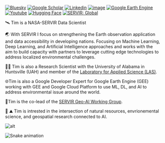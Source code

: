 <!-- ## Hi there 👋 -->

<!--
**MayerT1/MayerT1** is a ✨ _special_ ✨ repository because its `README.md` (this file) appears on your GitHub profile.

Here are some ideas to get you started:

- 🔭 I’m currently working on ...
- 🌱 I’m currently learning ...
- 👯 I’m looking to collaborate on ...
- 🤔 I’m looking for help with ...
- 💬 Ask me about ...
- 📫 How to reach me: ...
- 😄 Pronouns: ...
- ⚡ Fun fact: ...
-->

[![Bluesky](https://img.shields.io/badge/Bluesky-0285FF.svg?style=for-the-badge&logo=Bluesky&logoColor=white)](https://bsky.app/profile/tmayerscience.bsky.social)
[![Google Scholar](https://img.shields.io/badge/Google_Scholar-4285F4?style=for-the-badge&logo=google-scholar&logoColor=white)](https://scholar.google.com/citations?user=8mTbUxkAAAAJ&hl=en)
[![Linkedin](https://img.shields.io/badge/LinkedIn-0077B5?style=for-the-badge&logo=linkedin&logoColor=white)](https://www.linkedin.com/in/timmayer1/)
[![image](https://img.shields.io/badge/TensorFlow-FF6F00?style=for-the-badge&logo=tensorflow&logoColor=white)](https://sites.google.com/uah.edu/2020-tensorflow-technical-exch/home)
[![Google Earth Engine](https://img.shields.io/badge/Google%20Earth%20Engine-4285F4.svg?style=for-the-badge&logo=Google-Earth-Engine&logoColor=white)](https://earthengine.google.com/)
[![Youtube](https://img.shields.io/badge/YouTube-FF0000.svg?style=for-the-badge&logo=YouTube&logoColor=white)](https://www.youtube.com/playlist?list=PLKlxghiZuIM59XVSjuye43qcHXRZLwQNN)
[![Hugging Face](https://img.shields.io/badge/Hugging%20Face-FFD21E.svg?style=for-the-badge&logo=Hugging-Face&logoColor=black)](https://huggingface.co/TMayer77)
[![SERVIR: Global](https://img.shields.io/badge/SERVIR-Global-green)](https://servirglobal.net)



<!-- [![Conda Downloads](https://img.shields.io/conda/dn/conda-forge/servir-aces.svg)](https://anaconda.org/conda-forge/servir-aces) -->

:artificial_satellite: Tim is a NASA-SERVIR Data Scientist

:earth_asia:   With SERVIR I focus on strengthening the Earth observation application and data accessibility in developing nations. Focusing on Machine Learning, Deep Learning, and Artificial Intelligence approaches and works with the aim to build capacity with partners to leverage cutting edge technologies to address localized environmental challenges.

:scientist: Tim is also a Research Scientist with the University of Alabama in Huntsville (UAH) and member of the [Laboratory for Applied Science (LAS)](https://www.uah.edu/essc/laboratory-for-applied-science).

:globe_with_meridians:Tim is also a Google Developer Expert for Google Earth Engine (GEE) working with GEE and Google Cloud Platform to use ML, DL, and AI to address environmental issue around the world.

:brain:Tim is the co-lead of the [SERVIR Geo-AI Working Group](https://sites.google.com/uah.edu/geo-ai-working-group/home).

:evergreen_tree: :mountain: Tim is intrested in the intersection of natural resources, envrionemental science, and geospatial research connected to AI. 


![alt](https://github-readme-stats.vercel.app/api/top-langs/?username=MayerT1&theme=default&show_icons=true&hide_border=true&layout=compact)

![Snake animation](https://github.com/thepiyushmalhotra/thepiyushmalhotra/blob/output/github-contribution-grid-snake.svg)
